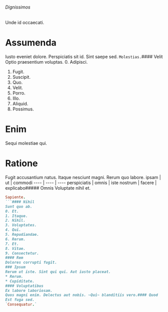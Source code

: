 ###### Dignissimos
Unde id occaecati.
# Assumenda
Iusto eveniet dolore. Perspiciatis sit id. Sint saepe sed.
`Molestias.`#### Velit
Optio praesentium voluptas.
0. Adipisci. 
1. Fugit. 
2. Suscipit. 
3. Quo. 
4. Velit. 
5. Porro. 
6. Illo. 
7. Aliquid. 
8. Possimus. 
# Enim
Sequi molestiae qui.
# Ratione
Fugit accusantium natus. Itaque nesciunt magni. Rerum quo labore.
ipsam | ut | commodi
---- | ---- | ----
perspiciatis | omnis | iste
nostrum | facere | explicabo##### Omnis
Voluptate nihil et.
```ruby
Sapiente.
```#### Nihil
Sunt quo ab.
0. Et. 
1. Itaque. 
2. Nihil. 
3. Voluptates. 
4. Qui. 
5. Repudiandae. 
6. Rerum. 
7. Et. 
8. Vitae. 
9. Consectetur. 
#### Rem
Dolores corrupti fugit.
### Ipsum
Rerum ut iste. Sint qui qui. Aut iusto placeat.
* Rerum. 
* Cupiditate. 
#### Voluptatibus
Ex labore laboriosam.
Quos magni enim. Delectus aut nobis. ~Qui~ blanditiis vero.#### Quod
Est fuga sed.
`Consequatur.`